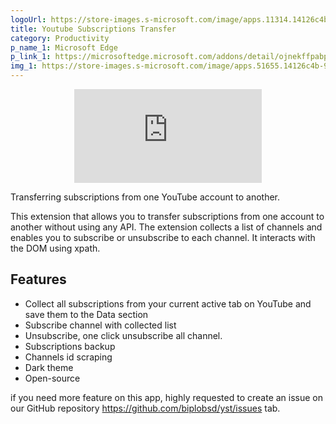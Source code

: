 ```yaml
---
logoUrl: https://store-images.s-microsoft.com/image/apps.11314.14126c4b-9afb-4159-8ccd-5fe418b8be0f.9607b2ca-ccb4-4bfe-83ce-412395cf4b6a.54e88b17-2718-4a8b-927c-b20174bcf8c8?mode=scale&h=100&q=90&w=100
title: Youtube Subscriptions Transfer
category: Productivity
p_name_1: Microsoft Edge
p_link_1: https://microsoftedge.microsoft.com/addons/detail/ojnekffpabpincdklmmmlnoanffkfahj
img_1: https://store-images.s-microsoft.com/image/apps.51655.14126c4b-9afb-4159-8ccd-5fe418b8be0f.9607b2ca-ccb4-4bfe-83ce-412395cf4b6a.d2d7a2b4-80d7-43c2-b86e-1831535622f5
---
```


<center>
<iframe class="w-full h-96" src="https://www.youtube.com/embed/EsouSNQOALQ" title="YouTube video player" frameborder="0" allow="accelerometer; autoplay; clipboard-write; encrypted-media; gyroscope; picture-in-picture" allowfullscreen></iframe>
</center>

Transferring subscriptions from one YouTube account to another.

This extension that allows you to transfer subscriptions from one account to another without using any API. The extension collects a list of channels and enables you to subscribe or unsubscribe to each channel. It interacts with the DOM using xpath.

## Features

- Collect all subscriptions from your current active tab on YouTube and save them to the Data section
- Subscribe channel with collected list
- Unsubscribe, one click unsubscribe all channel.
- Subscriptions backup
- Channels id scraping
- Dark theme
- Open-source

if you need more feature on this app, highly requested to create an issue on our GitHub repository https://github.com/biplobsd/yst/issues tab.
